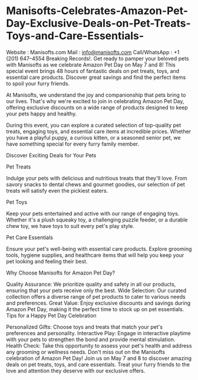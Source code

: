 # Manisofts-Celebrates-Amazon-Pet-Day-Exclusive-Deals-on-Pet-Treats-Toys-and-Care-Essentials-
Website : Manisofts.com  Mail : info@manisofts.com  Call/WhatsApp : +1 (201) 647–4554  Breaking Records!.
Get ready to pamper your beloved pets with Manisofts as we celebrate Amazon Pet Day on May 7 and 8! This special event brings 48 hours of fantastic deals on pet treats, toys, and essential care products. Discover great savings and find the perfect items to spoil your furry friends.

At Manisofts, we understand the joy and companionship that pets bring to our lives. That's why we're excited to join in celebrating Amazon Pet Day, offering exclusive discounts on a wide range of products designed to keep your pets happy and healthy.

During this event, you can explore a curated selection of top-quality pet treats, engaging toys, and essential care items at incredible prices. Whether you have a playful puppy, a curious kitten, or a seasoned senior pet, we have something special for every furry family member.

Discover Exciting Deals for Your Pets

Pet Treats

Indulge your pets with delicious and nutritious treats that they'll love. From savory snacks to dental chews and gourmet goodies, our selection of pet treats will satisfy even the pickiest eaters.

Pet Toys

Keep your pets entertained and active with our range of engaging toys. Whether it's a plush squeaky toy, a challenging puzzle feeder, or a durable chew toy, we have toys to suit every pet's play style.

Pet Care Essentials

Ensure your pet's well-being with essential care products. Explore grooming tools, hygiene supplies, and healthcare items that will help you keep your pet looking and feeling their best.

Why Choose Manisofts for Amazon Pet Day?

Quality Assurance: We prioritize quality and safety in all our products, ensuring that your pets receive only the best.
Wide Selection: Our curated collection offers a diverse range of pet products to cater to various needs and preferences.
Great Value: Enjoy exclusive discounts and savings during Amazon Pet Day, making it the perfect time to stock up on pet essentials.
Tips for a Happy Pet Day Celebration

Personalized Gifts: Choose toys and treats that match your pet's preferences and personality.
Interactive Play: Engage in interactive playtime with your pets to strengthen the bond and provide mental stimulation.
Health Check: Take this opportunity to assess your pet's health and address any grooming or wellness needs.
Don't miss out on the Manisofts celebration of Amazon Pet Day! Join us on May 7 and 8 to discover amazing deals on pet treats, toys, and care essentials. Treat your furry friends to the love and attention they deserve with our exclusive offers.
